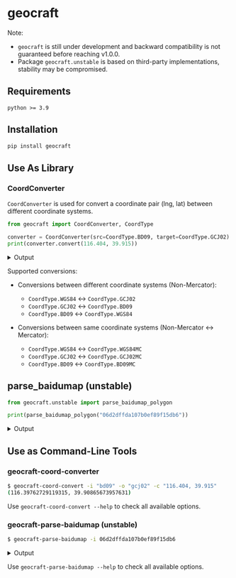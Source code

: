 # geocraft

Note:

- `geocraft` is still under development and backward compatibility is not guaranteed before reaching v1.0.0.
- Package `geocraft.unstable` is based on third-party implementations, stability may be compromised.

## Requirements

```plain
python >= 3.9
```

## Installation

```bash
pip install geocraft
```

## Use As Library

### CoordConverter

`CoordConverter` is used for convert a coordinate pair (lng, lat) between different coordinate systems.

```python
from geocraft import CoordConverter, CoordType

converter = CoordConverter(src=CoordType.BD09, target=CoordType.GCJ02)
print(converter.convert(116.404, 39.915))
```

<details>
  <summary>Output</summary>

```plain
(116.39762729119315, 39.90865673957631)
```

</details>

Supported conversions:

- Conversions between different coordinate systems (Non-Mercator):

  - `CoordType.WGS84` <-> `CoordType.GCJ02`
  - `CoordType.GCJ02` <-> `CoordType.BD09`
  - `CoordType.BD09` <-> `CoordType.WGS84`

- Conversions between same coordinate systems (Non-Mercator <-> Mercator):
  - `CoordType.WGS84` <-> `CoordType.WGS84MC`
  - `CoordType.GCJ02` <-> `CoordType.GCJ02MC`
  - `CoordType.BD09` <-> `CoordType.BD09MC`

## parse_baidumap (unstable)

```python
from geocraft.unstable import parse_baidumap_polygon

print(parse_baidumap_polygon("06d2dffda107b0ef89f15db6"))
```

<details>
  <summary>Output</summary>

```plain
[[116.38542843398525, 39.92151738991259], [116.38538685420565, 39.921513413054086], [116.38535487041676, 39.921506231072506], [116.38532848458672, 39.92149504619131], [116.38531569206987, 39.92148545371144], [116.38529330564644, 39.921465467023225], [116.3852845141087, 39.92143587320667], [116.3852861248264, 39.921355875809574], [116.38533422771435, 39.92047908730609], [116.38539353675836, 39.91952229589755], [116.3854064330775, 39.91880711952102], [116.38559245036473, 39.915271167217114], [116.38569988139689, 39.91329039114644], [116.38575119506572, 39.91231760344198], [116.3858152735157, 39.91155280033522], [116.38581767546371, 39.91153119993237], [116.38582887234888, 39.91151759451542], [116.38584806465622, 39.91151118455345], [116.38612714036417, 39.91152283675588], [116.38798281750744, 39.91163011768973], [116.3899631584974, 39.91170536994815], [116.3899748558365, 39.91170576536653], [116.38998635357804, 39.91170366097775], [116.3899971518169, 39.911699156972], [116.39000675063429, 39.911692453532325], [116.39001475007545, 39.91168385080151], [116.39002065019064, 39.91167374895317], [116.39002425095272, 39.9116626480428], [116.39018690094603, 39.90961567506205], [116.39021979246891, 39.90890369357733], [116.39022369437045, 39.90888399295733], [116.39022869487034, 39.908872791552476], [116.39023579476736, 39.90886278930384], [116.39024469408552, 39.90885428631203], [116.39025519281391, 39.9088476826379], [116.39026659105923, 39.90884327853313], [116.39027878884309, 39.90884107403712], [116.39029108626922, 39.90884136940016], [116.39116042465139, 39.90886575611594], [116.3922820783269, 39.90888539623907], [116.39230067572389, 39.90889119045109], [116.39231287300878, 39.908902386329196], [116.39232226990865, 39.90891838282385], [116.39232626731287, 39.90893448091355], [116.39216949439682, 39.91173680083455], [116.39217469116724, 39.911756098375875], [116.39218468818736, 39.91177009470021], [116.39219908549137, 39.911778889931476], [116.3922153829792, 39.91178508471429], [116.39249665538212, 39.911795400779155], [116.39457608742869, 39.91184828449316], [116.39546722959567, 39.911871721001525], [116.39617829201882, 39.91190361582307], [116.39620469380358, 39.91191241199949], [116.39621989333169, 39.91192840928326], [116.39622788959593, 39.91196200663886], [116.39618938023432, 39.9127171750007], [116.39615888597162, 39.91336834744963], [116.3961363961661, 39.91399232022329], [116.39608184298437, 39.915040276874095], [116.39604492664373, 39.91583704344106], [116.39597912889114, 39.91718418766118], [116.39589089408508, 39.918769724073975], [116.39584597617417, 39.919563292602085], [116.39579622270976, 39.920600050383584], [116.39577532529212, 39.921264021793554], [116.39575766134108, 39.9216968038172], [116.39575924431932, 39.92181599788087], [116.39575763932943, 39.9218495965228], [116.39574483479748, 39.92187279738877], [116.39572323096533, 39.92188560012459], [116.39434796509437, 39.92182585974528], [116.39345917536005, 39.92179967153906], [116.39244243997949, 39.92176895519337], [116.39072107959862, 39.92170693209769], [116.38992124657688, 39.92167523964209], [116.38853761585227, 39.92163742692192], [116.38741639483735, 39.92158835352149], [116.3864247869287, 39.921548854581346], [116.3856347368753, 39.92152447644972], [116.38542843398525, 39.92151738991259]]
```

</details>

## Use as Command-Line Tools

### geocraft-coord-converter

```bash
$ geocraft-coord-convert -i "bd09" -o "gcj02" -c "116.404, 39.915"
(116.39762729119315, 39.90865673957631)
```

Use `geocraft-coord-convert --help` to check all available options.

### geocraft-parse-baidumap (unstable)

```bash
$ geocraft-parse-baidumap -i 06d2dffda107b0ef89f15db6
```

<details>
  <summary>Output</summary>

```plain
[[116.38542843398525, 39.92151738991259], [116.38538685420565, 39.921513413054086], [116.38535487041676, 39.921506231072506], [116.38532848458672, 39.92149504619131], [116.38531569206987, 39.92148545371144], [116.38529330564644, 39.921465467023225], [116.3852845141087, 39.92143587320667], [116.3852861248264, 39.921355875809574], [116.38533422771435, 39.92047908730609], [116.38539353675836, 39.91952229589755], [116.3854064330775, 39.91880711952102], [116.38559245036473, 39.915271167217114], [116.38569988139689, 39.91329039114644], [116.38575119506572, 39.91231760344198], [116.3858152735157, 39.91155280033522], [116.38581767546371, 39.91153119993237], [116.38582887234888, 39.91151759451542], [116.38584806465622, 39.91151118455345], [116.38612714036417, 39.91152283675588], [116.38798281750744, 39.91163011768973], [116.3899631584974, 39.91170536994815], [116.3899748558365, 39.91170576536653], [116.38998635357804, 39.91170366097775], [116.3899971518169, 39.911699156972], [116.39000675063429, 39.911692453532325], [116.39001475007545, 39.91168385080151], [116.39002065019064, 39.91167374895317], [116.39002425095272, 39.9116626480428], [116.39018690094603, 39.90961567506205], [116.39021979246891, 39.90890369357733], [116.39022369437045, 39.90888399295733], [116.39022869487034, 39.908872791552476], [116.39023579476736, 39.90886278930384], [116.39024469408552, 39.90885428631203], [116.39025519281391, 39.9088476826379], [116.39026659105923, 39.90884327853313], [116.39027878884309, 39.90884107403712], [116.39029108626922, 39.90884136940016], [116.39116042465139, 39.90886575611594], [116.3922820783269, 39.90888539623907], [116.39230067572389, 39.90889119045109], [116.39231287300878, 39.908902386329196], [116.39232226990865, 39.90891838282385], [116.39232626731287, 39.90893448091355], [116.39216949439682, 39.91173680083455], [116.39217469116724, 39.911756098375875], [116.39218468818736, 39.91177009470021], [116.39219908549137, 39.911778889931476], [116.3922153829792, 39.91178508471429], [116.39249665538212, 39.911795400779155], [116.39457608742869, 39.91184828449316], [116.39546722959567, 39.911871721001525], [116.39617829201882, 39.91190361582307], [116.39620469380358, 39.91191241199949], [116.39621989333169, 39.91192840928326], [116.39622788959593, 39.91196200663886], [116.39618938023432, 39.9127171750007], [116.39615888597162, 39.91336834744963], [116.3961363961661, 39.91399232022329], [116.39608184298437, 39.915040276874095], [116.39604492664373, 39.91583704344106], [116.39597912889114, 39.91718418766118], [116.39589089408508, 39.918769724073975], [116.39584597617417, 39.919563292602085], [116.39579622270976, 39.920600050383584], [116.39577532529212, 39.921264021793554], [116.39575766134108, 39.9216968038172], [116.39575924431932, 39.92181599788087], [116.39575763932943, 39.9218495965228], [116.39574483479748, 39.92187279738877], [116.39572323096533, 39.92188560012459], [116.39434796509437, 39.92182585974528], [116.39345917536005, 39.92179967153906], [116.39244243997949, 39.92176895519337], [116.39072107959862, 39.92170693209769], [116.38992124657688, 39.92167523964209], [116.38853761585227, 39.92163742692192], [116.38741639483735, 39.92158835352149], [116.3864247869287, 39.921548854581346], [116.3856347368753, 39.92152447644972], [116.38542843398525, 39.92151738991259]]
```

</details>

Use `geocraft-parse-baidumap --help` to check all available options.
